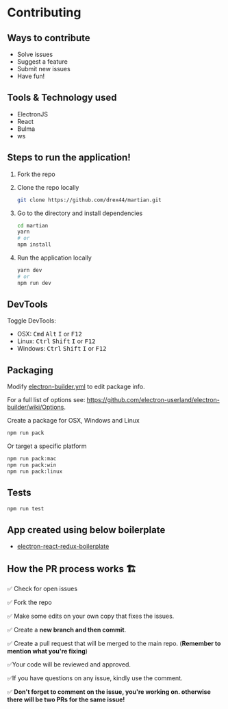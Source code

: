 # Contributing

## Ways to contribute

- Solve issues
- Suggest a feature
- Submit new issues
- Have fun!

## Tools & Technology used

- ElectronJS
- React
- Bulma
- ws

## Steps to run the application!

1. Fork the repo
2. Clone the repo locally

   ```bash
   git clone https://github.com/drex44/martian.git
   ```

3. Go to the directory and install dependencies

   ```bash
   cd martian
   yarn
   # or
   npm install
   ```

4. Run the application locally

   ```bash
   yarn dev
   # or
   npm run dev
   ```

## DevTools

Toggle DevTools:

- OSX: <kbd>Cmd</kbd> <kbd>Alt</kbd> <kbd>I</kbd> or <kbd>F12</kbd>
- Linux: <kbd>Ctrl</kbd> <kbd>Shift</kbd> <kbd>I</kbd> or <kbd>F12</kbd>
- Windows: <kbd>Ctrl</kbd> <kbd>Shift</kbd> <kbd>I</kbd> or <kbd>F12</kbd>

## Packaging

Modify [electron-builder.yml](./electron-builder.yml) to edit package info.

For a full list of options see: https://github.com/electron-userland/electron-builder/wiki/Options.

Create a package for OSX, Windows and Linux

```bash
npm run pack
```

Or target a specific platform

```bash
npm run pack:mac
npm run pack:win
npm run pack:linux
```

## Tests

```bash
npm run test
```

## App created using below boilerplate

- [electron-react-redux-boilerplate](https://github.com/jschr/electron-react-redux-boilerplate)

## How the PR process works :building_construction:

:white_check_mark:
Check for open issues

:white_check_mark:
Fork the repo

:white_check_mark:
Make some edits on your own copy that fixes the issues.

:white_check_mark:
Create a **new branch and then commit**.

:white_check_mark:
Create a pull request that will be merged to the main repo.
(**Remember to mention what you're fixing**)

:white_check_mark:Your code will be reviewed and approved.

:white_check_mark:If you have questions on any issue, kindly use the comment.

:white_check_mark: **Don't forget to comment on the issue, you're working on. otherwise there will be two PRs for the same issue!**
